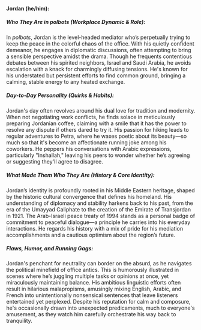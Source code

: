 #### Jordan (he/him):

##### Who They Are in *polbots* (Workplace Dynamic & Role):
In *polbots*, Jordan is the level-headed mediator who’s perpetually trying to keep the peace in the colorful chaos of the office. With his quietly confident demeanor, he engages in diplomatic discussions, often attempting to bring a sensible perspective amidst the drama. Though he frequents contentious debates between his spirited neighbors, Israel and Saudi Arabia, he avoids escalation with a knack for charmingly diffusing tensions. He's known for his understated but persistent efforts to find common ground, bringing a calming, stable energy to any heated exchange.

##### Day-to-Day Personality (Quirks & Habits):
Jordan's day often revolves around his dual love for tradition and modernity. When not negotiating work conflicts, he finds solace in meticulously preparing Jordanian coffee, claiming with a smile that it has the power to resolve any dispute if others dared to try it. His passion for hiking leads to regular adventures to Petra, where he waxes poetic about its beauty—so much so that it's become an affectionate running joke among his coworkers. He peppers his conversations with Arabic expressions, particularly "Inshallah," leaving his peers to wonder whether he’s agreeing or suggesting they'll agree to disagree.

##### What Made Them Who They Are (History & Core Identity):
Jordan’s identity is profoundly rooted in his Middle Eastern heritage, shaped by the historic cultural convergence that defines his homeland. His understanding of diplomacy and stability harkens back to his past, from the era of the Umayyad Caliphate to the creation of the Emirate of Transjordan in 1921. The Arab-Israeli peace treaty of 1994 stands as a personal badge of commitment to peaceful dialogue—a principle he carries into his everyday interactions. He regards his history with a mix of pride for his mediation accomplishments and a cautious optimism about the region’s future.

##### Flaws, Humor, and Running Gags:
Jordan's penchant for neutrality can border on the absurd, as he navigates the political minefield of office antics. This is humorously illustrated in scenes where he’s juggling multiple tasks or opinions at once, yet miraculously maintaining balance. His ambitious linguistic efforts often result in hilarious malapropisms, amusingly mixing English, Arabic, and French into unintentionally nonsensical sentences that leave listeners entertained yet perplexed. Despite his reputation for calm and composure, he's occasionally drawn into unexpected predicaments, much to everyone's amusement, as they watch him carefully orchestrate his way back to tranquility.